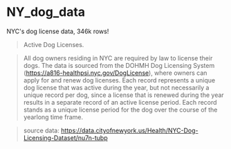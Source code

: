 # NY_dog_data

NYC's dog license data, 346k rows! 


> Active Dog Licenses.

> All dog owners residing in NYC are required by law to license their dogs. The data is sourced from the DOHMH Dog Licensing System (https://a816-healthpsi.nyc.gov/DogLicense), where owners can apply for and renew dog licenses. Each record represents a unique dog license that was active during the year, but not necessarily a unique record per dog, since a license that is renewed during the year results in a separate record of an active license period. Each record stands as a unique license period for the dog over the course of the yearlong time frame.

> source data: https://data.cityofnewyork.us/Health/NYC-Dog-Licensing-Dataset/nu7n-tubp
